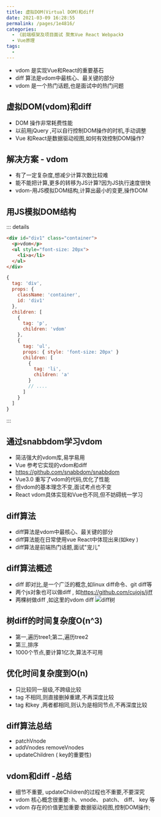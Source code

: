 ```yaml
---
title: 虚拟DOM(Virtual DOM)和diff
date: 2021-03-09 16:28:55
permalink: /pages/1e4816/
categories:
  - 《前端框架及项目面试 聚焦Vue React Webpack》
  - Vue原理
tags:
  - 
---
```


* vdom 是实现Vue和React的重要基石
* diff 算法是vdom中最核心、最关键的部分
* vdom 是一个热门话题,也是面试中的热门问题

## 虚拟DOM(vdom)和diff

* DOM 操作非常耗费性能
* 以前用jQuery ,可以自行控制DOM操作的时机,手动调整
* Vue 和React是数据驱动视图,如何有效控制DOM操作?

## 解决方案 - vdom

* 有了一定复杂度,想减少计算次数比较难
* 能不能把计算,更多的转移为JS计算?因为JS执行速度很快
* vdom-用JS模拟DOM结构,计算出最小的变更,操作DOM

## 用JS模拟DOM结构

::: details

``` html
<div id="div1" class="container">
  <p>vdom</p>
  <ul style="font-size: 20px">
    <li>a</li>
  </ul> 
</div> 
```

``` js
{
  tag: 'div',
  props: {
    className: 'container',
    id: 'div1'
  },
  children: [
    {
      tag: 'p',
      children: 'vdom'
    },
    {
      tag: 'ul',
      props: { style: 'font-size: 20px' }
      children: [
        {
          tag: 'li',
          children: 'a'
        }
        // ....
      ]
    }
  ]
}

```

:::

## 通过snabbdom学习vdom

* 简洁强大的vdom库,易学易用
* Vue 参考它实现的vdom和diff
* <https://github.com/snabbdom/snabbdom>
* Vue3.0 重写了vdom的代码,优化了性能
* 但vdom的基本理念不变,面试考点也不变
* React vdom具体实现和Vue也不同,但不妨碍统一学习

## diff算法

* diff算法是vdom中最核心、最关键的部分
* diff算法能在日常使用vue React中体现出来(如key )
* diff算法是前端热门话题,面试"宠儿”

## diff算法概述

* diff 即对比,是一个广泛的概念,如linux diff命令、git diff等
* 两个js对象也可以做diff , 如<https://github.com/cujojs/jiff>
* 两棵树做diff ,如这里的vdom diff
![diff树](/img/diff.png)

## 树diff的时间复杂度O(n^3)

* 第一,遍历tree1;第二,遍历tree2
* 第三,排序
* 1000个节点,要计算1亿次,算法不可用

## 优化时间复杂度到O(n)

* 只比较同一层级,不跨级比较
* tag 不相同,则直接删掉重建,不再深度比较
* tag 和key ,两者都相同,则认为是相同节点,不再深度比较

## diff算法总结

* patchVnode
* addVnodes removeVnodes
* updateChildren ( key的重要性)

## vdom和diff -总结

* 细节不重要, updateChildren的过程也不重要,不要深究
* vdom 核心概念很重要: h、vnode、 patch、 diff、 key 等
* vdom 存在的价值更加重要:数据驱动视图,控制DOM操作;
